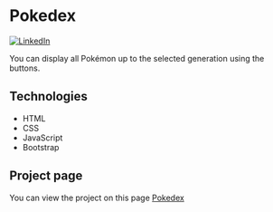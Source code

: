 # Pokedex
[![LinkedIn](https://img.shields.io/badge/LinkedIn-0077B5?style=for-the-badge&logo=linkedin&logoColor=white)](https://www.linkedin.com/in/javifs94/)

You can display all Pokémon up to the selected generation using the buttons.

## Technologies
- HTML
- CSS
- JavaScript
- Bootstrap

 ## Project page
You can view the project on this page [Pokedex](https://javierfs94.github.io/Pokedex/)
